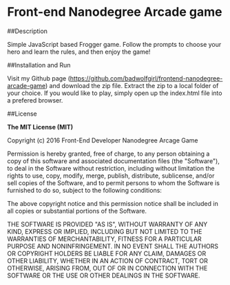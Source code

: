 Front-end Nanodegree Arcade game
=================================

##Description

Simple JavaScript based Frogger game. Follow the prompts to choose your hero and learn the rules, and then enjoy the game!

##Installation and Run

Visit my Github page (https://github.com/badwolfgirl/frontend-nanodegree-arcade-game) and download the zip file. Extract the zip to a local folder of your choice. If you would like to play, simply open up the index.html file into a prefered browser.



##License

**The MIT License (MIT)**

Copyright (c) 2016 Front-End Developer Nanodegree Arcage Game

Permission is hereby granted, free of charge, to any person obtaining a copy
of this software and associated documentation files (the "Software"), to deal
in the Software without restriction, including without limitation the rights
to use, copy, modify, merge, publish, distribute, sublicense, and/or sell
copies of the Software, and to permit persons to whom the Software is
furnished to do so, subject to the following conditions:

The above copyright notice and this permission notice shall be included in all
copies or substantial portions of the Software.

THE SOFTWARE IS PROVIDED "AS IS", WITHOUT WARRANTY OF ANY KIND, EXPRESS OR
IMPLIED, INCLUDING BUT NOT LIMITED TO THE WARRANTIES OF MERCHANTABILITY,
FITNESS FOR A PARTICULAR PURPOSE AND NONINFRINGEMENT. IN NO EVENT SHALL THE
AUTHORS OR COPYRIGHT HOLDERS BE LIABLE FOR ANY CLAIM, DAMAGES OR OTHER
LIABILITY, WHETHER IN AN ACTION OF CONTRACT, TORT OR OTHERWISE, ARISING FROM,
OUT OF OR IN CONNECTION WITH THE SOFTWARE OR THE USE OR OTHER DEALINGS IN THE
SOFTWARE.
